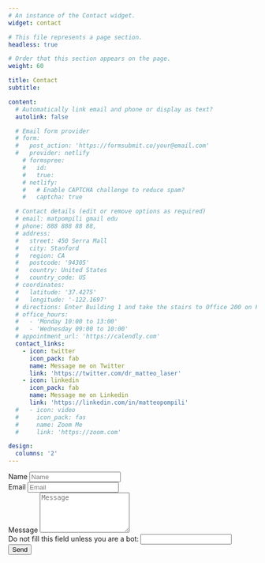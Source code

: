 ```yaml
---
# An instance of the Contact widget.
widget: contact

# This file represents a page section.
headless: true

# Order that this section appears on the page.
weight: 60

title: Contact
subtitle:

content:
  # Automatically link email and phone or display as text?
  autolink: false

  # Email form provider
  # form:
  #   post_action: 'https://formsubmit.co/your@email.com'
  #   provider: netlify
    # formspree:
    #   id:
    #   true:
    # netlify:
    #   # Enable CAPTCHA challenge to reduce spam?
    #   captcha: true

  # Contact details (edit or remove options as required)
  # email: matpompili gmail edu
  # phone: 888 888 88 88, 
  # address:
  #   street: 450 Serra Mall
  #   city: Stanford
  #   region: CA
  #   postcode: '94305'
  #   country: United States
  #   country_code: US
  # coordinates:
  #   latitude: '37.4275'
  #   longitude: '-122.1697'
  # directions: Enter Building 1 and take the stairs to Office 200 on Floor 2
  # office_hours:
  #   - 'Monday 10:00 to 13:00'
  #   - 'Wednesday 09:00 to 10:00'
  # appointment_url: 'https://calendly.com'
  contact_links:
    - icon: twitter
      icon_pack: fab
      name: Message me on Twitter
      link: 'https://twitter.com/dr_matteo_laser'
    - icon: linkedin
      icon_pack: fab
      name: Message me on Linkedin
      link: 'https://linkedin.com/in/matteopompili'
  #   - icon: video
  #     icon_pack: fas
  #     name: Zoom Me
  #     link: 'https://zoom.com'

design:
  columns: '2'
---
```


<div class="mb-3">
  <form name="contact" action="https://formsubmit.co/f6c1f90b5a805f0315b052fae454403f "  method="POST">
    <div class="form-group form-inline">
      <label class="sr-only" for="inputName">Name</label>
      <input type="text" name="name" class="form-control w-100" id="inputName" placeholder="Name" required>
    </div>
    <div class="form-group form-inline">
      <label class="sr-only" for="inputEmail">Email</label>
      <input type="email" name="email" class="form-control w-100" id="inputEmail" placeholder="Email" required>
    </div>
    <div class="form-group">
      <label class="sr-only" for="inputMessage">Message</label>
      <textarea name="message" class="form-control" id="inputMessage" rows="5" placeholder="Message" required></textarea>
    </div>
    <div class="d-none">
      <label>Do not fill this field unless you are a bot: <input type="text" name="_honey">
      <input type="hidden" name="_template" value="box">
    </div>
    <button type="submit" class="btn btn-primary px-3 py-2 w-100">Send</button>
  </form>
</div>
